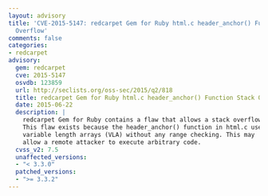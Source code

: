 ```yaml
---
layout: advisory
title: 'CVE-2015-5147: redcarpet Gem for Ruby html.c header_anchor() Function Stack
  Overflow'
comments: false
categories:
- redcarpet
advisory:
  gem: redcarpet
  cve: 2015-5147
  osvdb: 123859
  url: http://seclists.org/oss-sec/2015/q2/818
  title: redcarpet Gem for Ruby html.c header_anchor() Function Stack Overflow
  date: 2015-06-22
  description: |
    redcarpet Gem for Ruby contains a flaw that allows a stack overflow.
    This flaw exists because the header_anchor() function in html.c uses
    variable length arrays (VLA) without any range checking. This may
    allow a remote attacker to execute arbitrary code.
  cvss_v2: 7.5
  unaffected_versions:
  - "< 3.3.0"
  patched_versions:
  - ">= 3.3.2"
---
```

